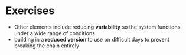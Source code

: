 # Exercises

- Other elements include reducing **variability** so the system functions under a wide range of conditions
- building in a **reduced version** to use on difficult days to prevent breaking the chain entirely
